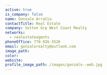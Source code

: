 ```yaml
---
active: true
is_company: false
name: Gonzalo Arratia
contactTitle: Real Estate
company: Sutton Grp West Coast Realty
networks:
  - realestateagents
phoneOffice: 778-926-3526
email: gonzalorealty@outlook.com
image_path:
color:
website:
profile_image_path: /images/gonzalo--web.jpg
---
```



